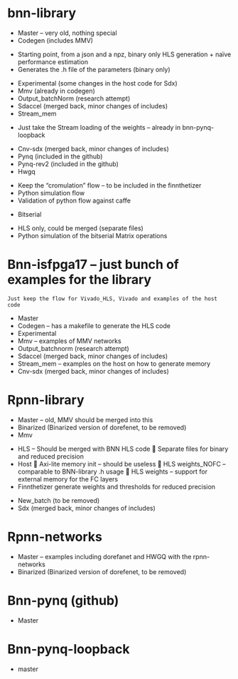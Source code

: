 # bnn-library
- 	Master – very old, nothing special
- 	Codegen (includes MMV)
*	Starting point, from a json and a npz, binary only HLS generation + naïve performance estimation 
*	Generates the .h file of the parameters (binary only)
- 	Experimental (some changes in the host code for Sdx)
- 	Mmv (already in codegen)
- 	Output_batchNorm (research attempt)
- 	Sdaccel (merged back, minor changes of includes)
- 	Stream_mem
*	Just take the Stream loading of the weights – already in bnn-pynq-loopback
- 	Cnv-sdx (merged back, minor changes of includes)
- 	Pynq (included in the github)
- 	Pynq-rev2  (included in the github)
- 	Hwgq 
*	Keep the “cromulation” flow – to be included in the finnthetizer
*	Python simulation flow 
*	Validation of python flow against caffe
- 	Bitserial
*	HLS only, could be merged (separate files)
*	Python simulation of the bitserial Matrix operations

# Bnn-isfpga17 – just  bunch of examples for the library
	Just keep the flow for Vivado_HLS, Vivado and examples of the host code
- 	Master
- 	Codegen – has a makefile to generate the HLS code
- 	Experimental
- 	Mmv – examples of MMV networks
- 	Output_batchnorm (research attempt)
- 	Sdaccel (merged back, minor changes of includes)
- 	Stream_mem – examples on the host on how to generate memory 
- 	Cnv-sdx (merged back, minor changes of includes)

# Rpnn-library
- 	Master – old, MMV should be merged into this
- 	Binarized (Binarized version of dorefenet, to be removed)
- 	Mmv 
*	HLS – Should be merged with BNN HLS code
	Separate files for binary and reduced precision
*	Host 
	Axi-lite memory init – should be useless
	HLS weights_NOFC – comparable to BNN-library .h usage
	HLS weights – support for external memory for the FC layers 
*	Finnthetizer generate weights and thresholds for reduced precision
- 	New_batch (to be removed)
- 	Sdx (merged back, minor changes of includes)
# Rpnn-networks
- 	Master – examples including dorefanet and HWGQ with the rpnn-networks 
- 	Binarized (Binarized version of dorefenet, to be removed)


# Bnn-pynq (github)
- 	Master
# Bnn-pynq-loopback
- 	master
